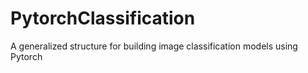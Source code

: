 # PytorchClassification
A generalized structure for building image classification models using Pytorch
